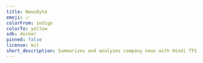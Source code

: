 ```yaml
---
title: NewsByte
emoji: 📈
colorFrom: indigo
colorTo: yellow
sdk: docker
pinned: false
license: mit
short_description: Summarizes and analyzes company news with Hindi TTS.
---
```

